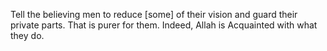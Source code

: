 Tell the believing men to reduce [some] of their vision and guard their private parts. That is purer for them. Indeed, Allah is Acquainted with what they do.